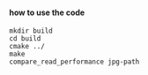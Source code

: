 #### how to use the code 

```shell
mkdir build
cd build
cmake ../
make 
compare_read_performance jpg-path
```

